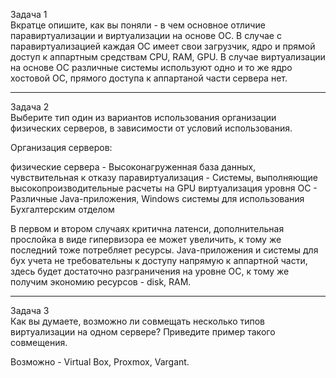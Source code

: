 Задача 1  
Вкратце опишите, как вы поняли - в чем основное отличие паравиртуализации и виртуализации на основе ОС.
В случае с паравиртуализацией каждая ОС имеет свои загрузчик, ядро и прямой доступ к аппартным средствам CPU, RAM, GPU.
В случае виртуализации на основе ОС различные системы используют одно и то же ядро хостовой ОС, прямого доступа к аппартаной части сервера нет. 

---
Задача 2  
Выберите тип один из вариантов использования организации физических серверов, в зависимости от условий использования.

Организация серверов:

физические сервера - Высоконагруженная база данных, чувствительная к отказу
паравиртуализация - Системы, выполняющие высокопроизводительные расчеты на GPU
виртуализация уровня ОС - Различные Java-приложения, Windows системы для использования Бухгалтерским отделом

В первом и втором случаях критична латенси, дополнительная прослойка в виде гипервизора ее может увеличить, к тому же последний тоже потребляет ресурсы.
Java-приложения и системы для бух учета не требовательны к доступу напрямую к аппартной части, здесь будет достаточно разграничения на уровне ОС, к тому же получим экономию
ресурсов - disk, RAM.


---
Задача 3  
Как вы думаете, возможно ли совмещать несколько типов виртуализации на одном сервере? Приведите пример такого совмещения.

Возможно - Virtual Box, Proxmox, Vargant.
